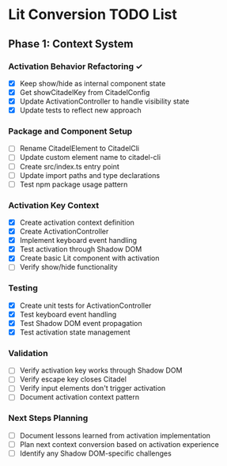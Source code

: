 # Lit Conversion TODO List

## Phase 1: Context System

### Activation Behavior Refactoring ✓
- [x] Keep show/hide as internal component state
- [x] Get showCitadelKey from CitadelConfig
- [x] Update ActivationController to handle visibility state
- [x] Update tests to reflect new approach

### Package and Component Setup
- [ ] Rename CitadelElement to CitadelCli
- [ ] Update custom element name to citadel-cli
- [ ] Create src/index.ts entry point
- [ ] Update import paths and type declarations
- [ ] Test npm package usage pattern

### Activation Key Context
- [x] Create activation context definition
- [x] Create ActivationController
- [x] Implement keyboard event handling
- [x] Test activation through Shadow DOM
- [x] Create basic Lit component with activation
- [ ] Verify show/hide functionality

### Testing
- [x] Create unit tests for ActivationController
- [x] Test keyboard event handling
- [x] Test Shadow DOM event propagation
- [x] Test activation state management

### Validation
- [ ] Verify activation key works through Shadow DOM
- [ ] Verify escape key closes Citadel
- [ ] Verify input elements don't trigger activation
- [ ] Document activation context pattern

### Next Steps Planning
- [ ] Document lessons learned from activation implementation
- [ ] Plan next context conversion based on activation experience
- [ ] Identify any Shadow DOM-specific challenges
